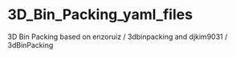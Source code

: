 # 3D_Bin_Packing_yaml_files
3D Bin Packing based on enzoruiz / 3dbinpacking and djkim9031 / 3dBinPacking
